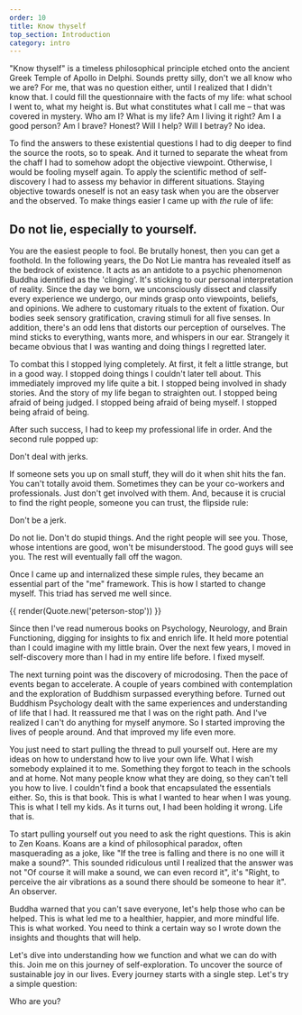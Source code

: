 ```yaml
---
order: 10
title: Know thyself
top_section: Introduction
category: intro
---
```


"Know thyself" is a timeless philosophical principle etched onto the ancient Greek Temple of Apollo in Delphi. Sounds pretty silly, don't we all know who we are? For me, that was no question either, until I realized that I didn't know that. I could fill the questionnaire with the facts of my life: what school I went to, what my height is. But what constitutes what I call me – that was covered in mystery. Who am I? What is my life? Am I living it right? Am I a good person? Am I brave? Honest? Will I help? Will I betray? No idea.

To find the answers to these existential questions I had to dig deeper to find the source the roots, so to speak. And it turned to separate the wheat from the chaff I had to somehow adopt the objective viewpoint. Otherwise, I would be fooling myself again. To apply the scientific method of self-discovery I had to assess my behavior in different situations. Staying objective towards oneself is not an easy task when you are the observer and the observed. To make things easier I came up with _the_ rule of life:

## Do not lie, especially to yourself.

You are the easiest people to fool. Be brutally honest, then you can get a foothold. In the following years, the Do Not Lie mantra has revealed itself as the bedrock of existence. It acts as an antidote to a psychic phenomenon Buddha identified as the 'clinging'. It's sticking to our personal interpretation of reality. Since the day we born, we unconsciously dissect and classify every experience we undergo, our minds grasp onto viewpoints, beliefs, and opinions. We adhere to customary rituals to the extent of fixation. Our bodies seek sensory gratification, craving stimuli for all five senses. In addition, there's an odd lens that distorts our perception of ourselves. The mind sticks to everything, wants more, and whispers in our ear. Strangely it became obvious that I was wanting and doing things I regretted later.

To combat this I stopped lying completely. At first, it felt a little strange, but in a good way. I stopped doing things I couldn't later tell about. This immediately improved my life quite a bit. I stopped being involved in shady stories. And the story of my life began to straighten out. I stopped being afraid of being judged. I stopped being afraid of being myself. I stopped being afraid of being.

After such success, I had to keep my professional life in order. And the second rule popped up:

Don't deal with jerks.

If someone sets you up on small stuff, they will do it when shit hits the fan. You can't totally avoid them. Sometimes they can be your co-workers and professionals. Just don't get involved with them. And, because it is crucial to find the right people, someone you can trust, the flipside rule:

Don't be a jerk.

Do not lie. Don't do stupid things. And the right people will see you. Those, whose intentions are good, won't be misunderstood. The good guys will see you. The rest will eventually fall off the wagon.

Once I came up and internalized these simple rules, they became an essential part of the "me" framework. This is how I started to change myself. This triad has served me well since.

{{ render(Quote.new('peterson-stop')) }}

Since then I've read numerous books on Psychology, Neurology, and Brain Functioning, digging for insights to fix and enrich life. It held more potential than I could imagine with my little brain. Over the next few years, I moved in self-discovery more than I had in my entire life before. I fixed myself.

The next turning point was the discovery of microdosing. Then the pace of events began to accelerate. A couple of years combined with contemplation and the exploration of Buddhism surpassed everything before. Turned out Buddhism Psychology dealt with the same experiences and understanding of life that I had. It reassured me that I was on the right path. And I've realized I can't do anything for myself anymore. So I started improving the lives of people around. And that improved my life even more.

You just need to start pulling the thread to pull yourself out. Here are my ideas on how to understand how to live your own life. What I wish somebody explained it to me. Something they forgot to teach in the schools and at home. Not many people know what they are doing, so they can't tell you how to live. I couldn't find a book that encapsulated the essentials either. So, this is that book. This is what I wanted to hear when I was young. This is what I tell my kids. As it turns out, I had been holding it wrong. Life that is.

To start pulling yourself out you need to ask the right questions. This is akin to Zen Koans. Koans are a kind of philosophical paradox, often masquerading as a joke, like "If the tree is falling and there is no one will it make a sound?". This sounded ridiculous until I realized that the answer was not "Of course it will make a sound, we can even record it", it's "Right, to perceive the air vibrations as a sound there should be someone to hear it". An observer.

Buddha warned that you can't save everyone, let's help those who can be helped. This is what led me to a healthier, happier, and more mindful life. This is what worked. You need to think a certain way so I wrote down the insights and thoughts that will help.

Let's dive into understanding how we function and what we can do with this. Join me on this journey of self-exploration. To uncover the source of sustainable joy in our lives. Every journey starts with a single step. Let's try a simple question:

Who are you?
